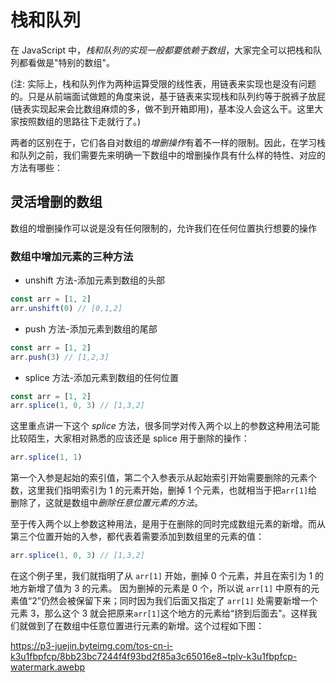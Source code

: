 # 栈和队列

在 JavaScript 中，_栈和队列的实现一般都要依赖于数组_，大家完全可以把栈和队列都看做是"特别的数组"。

(注: 实际上，栈和队列作为两种运算受限的线性表，用链表来实现也是没有问题的。只是从前端面试做题的角度来说，基于链表来实现栈和队列约等于脱裤子放屁(链表实现起来会比数组麻烦的多，做不到开箱即用)，基本没人会这么干。这里大家按照数组的思路往下走就行了。)

两者的区别在于，它们各自对数组的*增删操作*有着不一样的限制。因此，在学习栈和队列之前，我们需要先来明确一下数组中的增删操作具有什么样的特性、对应的方法有哪些：

## 灵活增删的数组

数组的增删操作可以说是没有任何限制的，允许我们在任何位置执行想要的操作

### 数组中增加元素的三种方法

- unshift 方法-添加元素到数组的头部

```js
const arr = [1, 2]
arr.unshift(0) // [0,1,2]
```

- push 方法-添加元素到数组的尾部

```js
const arr = [1, 2]
arr.push(3) // [1,2,3]
```

- splice 方法-添加元素到数组的任何位置

```js
const arr = [1, 2]
arr.splice(1, 0, 3) // [1,3,2]
```

这里重点讲一下这个 _splice_ 方法，很多同学对传入两个以上的参数这种用法可能比较陌生，大家相对熟悉的应该还是 splice 用于删除的操作：

```js
arr.splice(1, 1)
```

第一个入参是起始的索引值，第二个入参表示从起始索引开始需要删除的元素个数，这里我们指明索引为 1 的元素开始，删掉 1 个元素，也就相当于把`arr[1]`给删除了，这就是数组中*删除任意位置元素的方法*。

至于传入两个以上参数这种用法，是用于在删除的同时完成数组元素的新增。而从第三个位置开始的入参，都代表着需要添加到数组里的元素的值：

```js
arr.splice(1, 0, 3) // [1,3,2]
```

在这个例子里，我们就指明了从 `arr[1]` 开始，删掉 0 个元素，并且在索引为 1 的地方新增了值为 3 的元素。
因为删掉的元素是 0 个，所以说 `arr[1]` 中原有的元素值“2”仍然会被保留下来；同时因为我们后面又指定了 `arr[1]` 处需要新增一个元素 3，那么这个 3 就会把原来`arr[1]`这个地方的元素给“挤到后面去”。这样我们就做到了在数组中任意位置进行元素的新增。这个过程如下图：

https://p3-juejin.byteimg.com/tos-cn-i-k3u1fbpfcp/8bb23bc7244f4f93bd2f85a3c65016e8~tplv-k3u1fbpfcp-watermark.awebp
